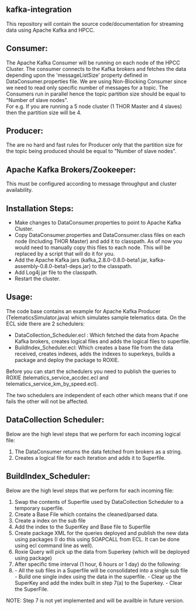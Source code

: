 kafka-integration
----------

This repository will contain the source code/documentation for streaming data using Apache Kafka and HPCC.

Consumer:
----------

The Apache Kafka Consumer will be running on each node of the HPCC Cluster. The consumer connects to the Kafka brokers and fetches the data
depending upon the 'messageListSize' property defined in DataConsumer.properties file. We are using Non-Blocking Consumer since we need to read only specific number of messages for a topic.
The Consumers run in parallel hence the topic partition size should be equal to "Number of slave nodes". <br />
For e.g. If you are running a 5 node cluster (1 THOR Master and 4 slaves) then the partition size will be 4.

Producer:
----------

The are no hard and fast rules for Producer only that the partition size for the topic being produced should be equal to "Number of slave nodes".

Apache Kafka Brokers/Zookeeper:
----------

This must be configured according to message throughput and cluster availability.

Installation Steps:
----------

- Make changes to DataConsumer.properties to point to Apache Kafka Cluster.
- Copy DataConsumer.properties and DataConsumer.class files on each node (Including THOR Master) and add it to classpath. 
  As of now you would need to manually copy this files to each node. This will be replaced by a script that will do it for you.
- Add the Apache Kafka jars (kafka_2.8.0-0.8.0-beta1.jar, kafka-assembly-0.8.0-beta1-deps.jar) to the classpath.
- Add Log4j jar file to the classpath.
- Restart the cluster.

Usage:
----------

The code base contains an example for Apache Kafka Producer (TelematicsSimulator.java) which simulates sample telematics data.
On the ECL side there are 2 schedulers: <br />
- DataCollection_Scheduler.ecl : Which fetched the data from Apache Kafka brokers, creates logical files and adds the logical files to superfile.
- BuildIndex_Scheduler.ecl: Which creates a base file from the data received, creates indexes, adds the indexes to superkeys, builds a package and deploy the package to ROXIE.


Before you can start the schedulers you need to publish the queries to ROXIE (telematics_service_accdec.ecl and telematics_service_km_by_speed.ecl).

The two schedulers are independent of each other which means that if one fails the other will not be affected.

DataCollection Scheduler:
----------

Below are the high level steps that we perform for each incoming logical file: <br />
1. The DataConsumer returns the data fetched from brokers as a string. <br />
2. Creates a logical file for each iteration and adds it to Superfile. <br />

BuildIndex_Scheduler:
----------

Below are the high level steps that we perform for each incoming file: <br />
<ol>
<li> Swap the contents of Superfile used by DataCollection Scheduler to a temporary superfile. </li>
<li> Create a Base File which contains the cleaned/parsed data. </li>
<li> Create a index on the sub file </li>
<li> Add the index to the SuperKey and Base file to Superfile </li>
<li> Create package XML for the queries deployed and publish the new data using packages (I do this using SOAPCALL from ECL. It can be done using ecl command line as well). </li>
<li> Roxie Query will pick up the data from Superkey (which will be deployed using package) </li>
<li> After specific time interval (1 hour, 6 hours or 1 day) do the following: </li>
<li> - All the sub files in a Superfile will be consolidated into a single sub file </li>
	 - Build one single index using the data in the superfile.
	 - Clear up the SuperKey and add the index built in step 7(a) to the Superkey.
	 - Clear the SuperFile.
</ol>
NOTE: Step 7 is not yet implemented and will be availble in future version.
